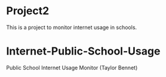 
# Project2

This is a project to monitor internet usage in schools.

# Internet-Public-School-Usage
Public School Internet Usage Monitor
(Taylor Bennet)

